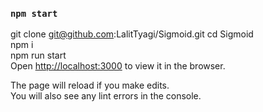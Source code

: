 ### `npm start`

git clone git@github.com:LalitTyagi/Sigmoid.git
cd Sigmoid  
npm i  
npm run start  
Open [http://localhost:3000](http://localhost:3000) to view it in the browser.

The page will reload if you make edits.<br />
You will also see any lint errors in the console.

